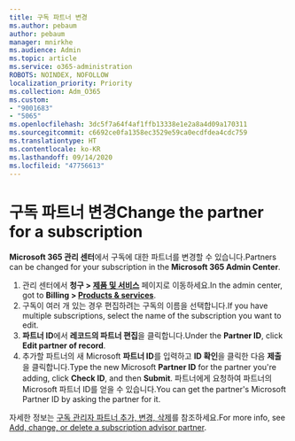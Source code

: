 ```yaml
---
title: 구독 파트너 변경
ms.author: pebaum
author: pebaum
manager: mnirkhe
ms.audience: Admin
ms.topic: article
ms.service: o365-administration
ROBOTS: NOINDEX, NOFOLLOW
localization_priority: Priority
ms.collection: Adm_O365
ms.custom:
- "9001683"
- "5065"
ms.openlocfilehash: 3dc5f7a64f4af1ffb13338e1e2a8a4d09a170311
ms.sourcegitcommit: c6692ce0fa1358ec3529e59ca0ecdfdea4cdc759
ms.translationtype: HT
ms.contentlocale: ko-KR
ms.lasthandoff: 09/14/2020
ms.locfileid: "47756613"
---
```

# <a name="change-the-partner-for-a-subscription"></a><span data-ttu-id="1803b-102">구독 파트너 변경</span><span class="sxs-lookup"><span data-stu-id="1803b-102">Change the partner for a subscription</span></span>

<span data-ttu-id="1803b-103">**Microsoft 365 관리 센터**에서 구독에 대한 파트너를 변경할 수 있습니다.</span><span class="sxs-lookup"><span data-stu-id="1803b-103">Partners can be changed for your subscription in the **Microsoft 365 Admin Center**.</span></span>

1. <span data-ttu-id="1803b-104">관리 센터에서 **청구 > [제품 및 서비스](https://go.microsoft.com/fwlink/p/?linkid=842054)** 페이지로 이동하세요.</span><span class="sxs-lookup"><span data-stu-id="1803b-104">In the admin center, got to **Billing > [Products & services](https://go.microsoft.com/fwlink/p/?linkid=842054)**.</span></span> 
2. <span data-ttu-id="1803b-105">구독이 여러 개 있는 경우 편집하려는 구독의 이름을 선택합니다.</span><span class="sxs-lookup"><span data-stu-id="1803b-105">If you have multiple subscriptions, select the name of the subscription you want to edit.</span></span> 
3. <span data-ttu-id="1803b-106">**파트너 ID**에서 **레코드의 파트너 편집**을 클릭합니다.</span><span class="sxs-lookup"><span data-stu-id="1803b-106">Under the **Partner ID**, click **Edit partner of record**.</span></span>
4. <span data-ttu-id="1803b-107">추가할 파트너의 새 Microsoft **파트너 ID**를 입력하고 **ID 확인**을 클릭한 다음 **제출**을 클릭합니다.</span><span class="sxs-lookup"><span data-stu-id="1803b-107">Type the new Microsoft **Partner ID** for the partner you're adding, click **Check ID**, and then **Submit**.</span></span> <span data-ttu-id="1803b-108">파트너에게 요청하여 파트너의 Microsoft 파트너 ID를 얻을 수 있습니다.</span><span class="sxs-lookup"><span data-stu-id="1803b-108">You can get the partner's Microsoft Partner ID by asking the partner for it.</span></span>

<span data-ttu-id="1803b-109">자세한 정보는 [구독 관리자 파트너 추가, 변경, 삭제](https://docs.microsoft.com/microsoft-365/admin/misc/add-partner)를 참조하세요.</span><span class="sxs-lookup"><span data-stu-id="1803b-109">For more info, see [Add, change, or delete a subscription advisor partner](https://docs.microsoft.com/microsoft-365/admin/misc/add-partner).</span></span> 

